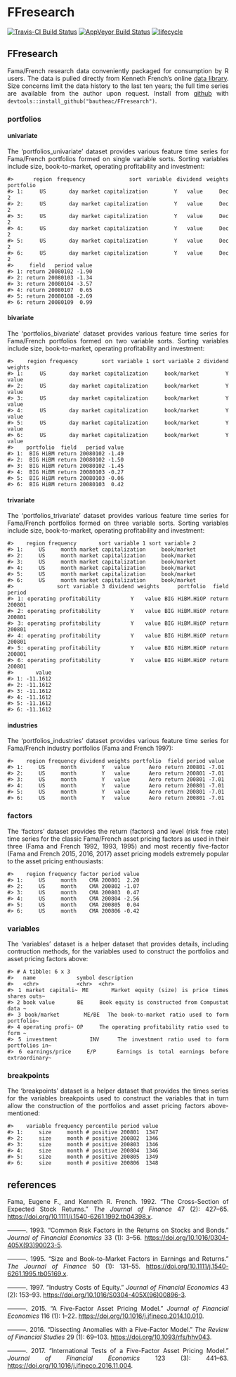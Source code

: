 FFresearch
================

[![Travis-CI Build
Status](https://travis-ci.org/bautheac/FFresearch.svg?branch=master)](https://travis-ci.org/bautheac/FFresearch)
[![AppVeyor Build
Status](https://ci.appveyor.com/api/projects/status/github/bautheac/FFresearch?branch=master&svg=true)](https://ci.appveyor.com/project/bautheac/FFresearch)
[![lifecycle](https://img.shields.io/badge/lifecycle-experimental-orange.svg)](https://www.tidyverse.org/lifecycle/#experimental)

<style> body {text-align: justify} </style>

## FFresearch

Fama/French research data conveniently packaged for consumption by R
users. The data is pulled directly from Kenneth French’s online [data
library](http://mba.tuck.dartmouth.edu/pages/faculty/ken.french/data_library.html).
Size concerns limit the data history to the last ten years; the full
time series are available from the author upon request. Install from
[github](https://github.com/bautheac/FFresearch/) with
`devtools::install_github("bautheac/FFresearch")`.

### portfolios

#### univariate

The ‘portfolios\_univariate’ dataset provides various feature time
series for Fama/French portfolios formed on single variable sorts.
Sorting variables include size, book-to-market, operating profitability
and
    investment:

    #>    region frequency         sort variable dividend weights portfolio
    #> 1:     US       day market capitalization        Y   value     Dec 2
    #> 2:     US       day market capitalization        Y   value     Dec 2
    #> 3:     US       day market capitalization        Y   value     Dec 2
    #> 4:     US       day market capitalization        Y   value     Dec 2
    #> 5:     US       day market capitalization        Y   value     Dec 2
    #> 6:     US       day market capitalization        Y   value     Dec 2
    #>     field   period value
    #> 1: return 20080102 -1.90
    #> 2: return 20080103 -1.34
    #> 3: return 20080104 -3.57
    #> 4: return 20080107  0.65
    #> 5: return 20080108 -2.69
    #> 6: return 20080109  0.99

#### bivariate

The ‘portfolios\_bivariate’ dataset provides various feature time series
for Fama/French portfolios formed on two variable sorts. Sorting
variables include size, book-to-market, operating profitability and
investment:

    #>    region frequency       sort variable 1 sort variable 2 dividend weights
    #> 1:     US       day market capitalization     book/market        Y   value
    #> 2:     US       day market capitalization     book/market        Y   value
    #> 3:     US       day market capitalization     book/market        Y   value
    #> 4:     US       day market capitalization     book/market        Y   value
    #> 5:     US       day market capitalization     book/market        Y   value
    #> 6:     US       day market capitalization     book/market        Y   value
    #>    portfolio  field   period value
    #> 1:  BIG HiBM return 20080102 -1.49
    #> 2:  BIG HiBM return 20080102 -1.50
    #> 3:  BIG HiBM return 20080102 -1.45
    #> 4:  BIG HiBM return 20080103 -0.27
    #> 5:  BIG HiBM return 20080103 -0.06
    #> 6:  BIG HiBM return 20080103  0.42

#### trivariate

The ‘portfolios\_trivariate’ dataset provides various feature time
series for Fama/French portfolios formed on three variable sorts.
Sorting variables include size, book-to-market, operating profitability
and investment:

    #>    region frequency       sort variable 1 sort variable 2
    #> 1:     US     month market capitalization     book/market
    #> 2:     US     month market capitalization     book/market
    #> 3:     US     month market capitalization     book/market
    #> 4:     US     month market capitalization     book/market
    #> 5:     US     month market capitalization     book/market
    #> 6:     US     month market capitalization     book/market
    #>            sort variable 3 dividend weights     portfolio  field period
    #> 1: operating profitability        Y   value BIG HiBM.HiOP return 200801
    #> 2: operating profitability        Y   value BIG HiBM.HiOP return 200801
    #> 3: operating profitability        Y   value BIG HiBM.HiOP return 200801
    #> 4: operating profitability        Y   value BIG HiBM.HiOP return 200801
    #> 5: operating profitability        Y   value BIG HiBM.HiOP return 200801
    #> 6: operating profitability        Y   value BIG HiBM.HiOP return 200801
    #>       value
    #> 1: -11.1612
    #> 2: -11.1612
    #> 3: -11.1612
    #> 4: -11.1612
    #> 5: -11.1612
    #> 6: -11.1612

#### industries

The ‘portfolios\_industries’ dataset provides various feature time
series for Fama/French industry portfolios (Fama and French
    1997):

    #>    region frequency dividend weights portfolio  field period value
    #> 1:     US     month        Y   value      Aero return 200801 -7.01
    #> 2:     US     month        Y   value      Aero return 200801 -7.01
    #> 3:     US     month        Y   value      Aero return 200801 -7.01
    #> 4:     US     month        Y   value      Aero return 200801 -7.01
    #> 5:     US     month        Y   value      Aero return 200801 -7.01
    #> 6:     US     month        Y   value      Aero return 200801 -7.01

### factors

The ‘factors’ dataset provides the return (factors) and level (risk free
rate) time series for the classic Fama/French asset pricing factors as
used in their three (Fama and French 1992, 1993, 1995) and most recently
five-factor (Fama and French 2015, 2016, 2017) asset pricing models
extremely popular to the asset pricing enthousiasts:

    #>    region frequency factor period value
    #> 1:     US     month    CMA 200801  2.20
    #> 2:     US     month    CMA 200802 -1.07
    #> 3:     US     month    CMA 200803  0.47
    #> 4:     US     month    CMA 200804 -2.56
    #> 5:     US     month    CMA 200805  0.04
    #> 6:     US     month    CMA 200806 -0.42

### variables

The ‘variables’ dataset is a helper dataset that provides details,
including contruction methods, for the variables used to construct the
portfolios and asset pricing factors above:

    #> # A tibble: 6 x 3
    #>   name             symbol description                                     
    #>   <chr>            <chr>  <chr>                                           
    #> 1 market capitali~ ME     Market equity (size) is price times shares outs~
    #> 2 book value       BE     Book equity is constructed from Compustat data ~
    #> 3 book/market      ME/BE  The book-to-market ratio used to form portfolio~
    #> 4 operating profi~ OP     The operating profitability ratio used to form ~
    #> 5 investment       INV    The investment ratio used to form portfolios in~
    #> 6 earnings/price   E/P    Earnings is total earnings before extraordinary~

### breakpoints

The ‘breakpoints’ dataset is a helper dataset that provides the times
series for the variables breakpoints used to construct the variables
that in turn allow the construction of the portfolios and asset pricing
factors above-mentioned:

    #>    variable frequency percentile period value
    #> 1:     size     month # positive 200801  1347
    #> 2:     size     month # positive 200802  1346
    #> 3:     size     month # positive 200803  1346
    #> 4:     size     month # positive 200804  1346
    #> 5:     size     month # positive 200805  1349
    #> 6:     size     month # positive 200806  1348

## references

<div id="refs" class="references">

<div id="ref-fama_cross_section_1992">

Fama, Eugene F., and Kenneth R. French. 1992. “The Cross-Section of
Expected Stock Returns.” *The Journal of Finance* 47 (2): 427–65.
<https://doi.org/10.1111/j.1540-6261.1992.tb04398.x>.

</div>

<div id="ref-fama_common_1993">

———. 1993. “Common Risk Factors in the Returns on Stocks and Bonds.”
*Journal of Financial Economics* 33 (1): 3–56.
<https://doi.org/10.1016/0304-405X(93)90023-5>.

</div>

<div id="ref-fama_size_1995">

———. 1995. “Size and Book-to-Market Factors in Earnings and Returns.”
*The Journal of Finance* 50 (1): 131–55.
<https://doi.org/10.1111/j.1540-6261.1995.tb05169.x>.

</div>

<div id="ref-fama_industry_1997">

———. 1997. “Industry Costs of Equity.” *Journal of Financial Economics*
43 (2): 153–93. <https://doi.org/10.1016/S0304-405X(96)00896-3>.

</div>

<div id="ref-fama_five_factor_2015">

———. 2015. “A Five-Factor Asset Pricing Model.” *Journal of Financial
Economics* 116 (1): 1–22.
<https://doi.org/10.1016/j.jfineco.2014.10.010>.

</div>

<div id="ref-fama_dissecting_2016">

———. 2016. “Dissecting Anomalies with a Five-Factor Model.” *The Review
of Financial Studies* 29 (1): 69–103.
<https://doi.org/10.1093/rfs/hhv043>.

</div>

<div id="ref-fama_international_2017">

———. 2017. “International Tests of a Five-Factor Asset Pricing Model.”
*Journal of Financial Economics* 123 (3): 441–63.
<https://doi.org/10.1016/j.jfineco.2016.11.004>.

</div>

</div>
